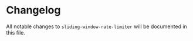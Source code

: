 # Changelog

All notable changes to `sliding-window-rate-limiter` will be documented in this file.

